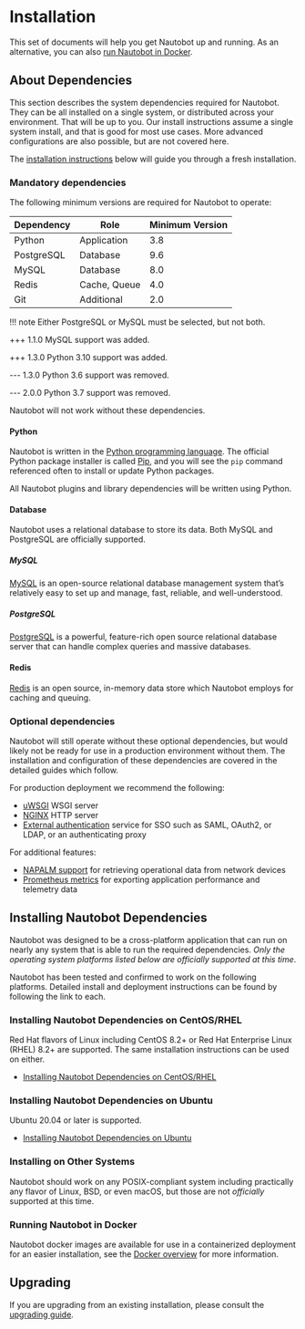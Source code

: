 # Installation

This set of documents will help you get Nautobot up and running.  As an alternative, you can also [run Nautobot in Docker](../../../docker/index.md).

## About Dependencies

This section describes the system dependencies required for Nautobot. They can be all installed on a single system, or distributed across your environment. That will be up to you. Our install instructions assume a single system install, and that is good for most use cases. More advanced configurations are also possible, but are not covered here.

The [installation instructions](#installing-nautobot-dependencies) below will guide you through a fresh installation.

### Mandatory dependencies

The following minimum versions are required for Nautobot to operate:

| Dependency | Role         | Minimum Version |
|------------|--------------|-----------------|
| Python     | Application  | 3.8             |
| PostgreSQL | Database     | 9.6             |
| MySQL      | Database     | 8.0             |
| Redis      | Cache, Queue | 4.0             |
| Git        | Additional   | 2.0             |

!!! note
    Either PostgreSQL or MySQL must be selected, but not both.

+++ 1.1.0
    MySQL support was added.

+++ 1.3.0
    Python 3.10 support was added.

--- 1.3.0
    Python 3.6 support was removed.

--- 2.0.0
    Python 3.7 support was removed.

Nautobot will not work without these dependencies.

#### Python

Nautobot is written in the [Python programming language](https://www.python.org/). The official Python package installer is called [Pip](https://pip.pypa.io/en/stable/), and you will see the `pip` command referenced often to install or
update Python packages.

All Nautobot plugins and library dependencies will be written using Python.

#### Database

Nautobot uses a relational database to store its data. Both MySQL and PostgreSQL are officially supported.

##### MySQL

[MySQL](https://mysql.com) is an open-source relational database management system that’s relatively easy to set up and manage, fast, reliable, and well-understood.

##### PostgreSQL

[PostgreSQL](https://www.postgresql.org) is a powerful, feature-rich open source relational database server that can handle complex queries and massive databases.

#### Redis

[Redis](https://redis.io/) is an open source, in-memory data store which Nautobot employs for caching and queuing.

### Optional dependencies

Nautobot will still operate without these optional dependencies, but would likely not be ready for use in a production environment without them. The installation and configuration of these dependencies are covered in the detailed guides which follow.

For production deployment we recommend the following:

- [uWSGI](https://uwsgi-docs.readthedocs.io/en/latest/) WSGI server
- [NGINX](https://www.nginx.com/resources/wiki/) HTTP server
- [External authentication](external-authentication.md) service for SSO such as SAML, OAuth2, or LDAP, or an authenticating proxy

For additional features:

- [NAPALM support](../../platform-functionality/napalm.md) for retrieving operational data from network devices
- [Prometheus metrics](../guides/prometheus-metrics.md) for exporting application performance and telemetry data

## Installing Nautobot Dependencies

Nautobot was designed to be a cross-platform application that can run on nearly any system that is able to run the
required dependencies. *Only the operating system platforms listed below are officially supported at this time*.

Nautobot has been tested and confirmed to work on the following platforms. Detailed install and deployment instructions
can be found by following the link to each.

### Installing Nautobot Dependencies on CentOS/RHEL

Red Hat flavors of Linux including CentOS 8.2+ or Red Hat Enterprise Linux (RHEL) 8.2+ are supported. The same installation instructions can be used on either.

- [Installing Nautobot Dependencies on CentOS/RHEL](centos.md)

### Installing Nautobot Dependencies on Ubuntu

Ubuntu 20.04 or later is supported.

- [Installing Nautobot Dependencies on Ubuntu](ubuntu.md)

### Installing on Other Systems

Nautobot should work on any POSIX-compliant system including practically any flavor of Linux, BSD, or even macOS, but those are not *officially* supported at this time.

### Running Nautobot in Docker

Nautobot docker images are available for use in a containerized deployment for an easier installation, see the [Docker overview](../../../docker/index.md) for more information.

## Upgrading

If you are upgrading from an existing installation, please consult the [upgrading guide](../upgrading/upgrading.md).
